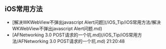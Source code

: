 ## iOS常用方法

- [解决WKWebView不弹出javascript Alert问题](/iOS_Tip/iOS常用方法/解决WKWebView不弹出javascript Alert问题.md)
- [AFNetworking 3.0 POST请求的一个坑.md](/iOS_Tip/iOS常用方法/AFNetworking 3.0 POST请求的一个坑.md)
21:20:48
